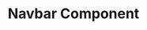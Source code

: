 ---
slug: navbar
version: v1.358.0
title: Navbar Component
tags: ['App editor']
description: The Navbar component facilitates control over an app by changing its ctx.query and jumping into another app.
features:
  [
    'Change the behavior of the app by manipulating the query arguments and hash of the URL.',
    'Open an external URL in a new tab.',
    'Open another Windmill app, which allows for creating embedded apps where the user navigates between several of your Windmill apps.',
  ]
docs: /docs/apps/app_configuration_settings/navbar
video: /videos/navbar_changelog.mp4
---